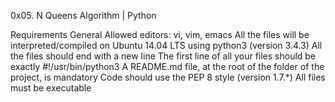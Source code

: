0x05. N Queens
Algorithm | Python

Requirements
General
Allowed editors: vi, vim, emacs
All the files will be interpreted/compiled on Ubuntu 14.04 LTS using python3 (version 3.4.3)
All the files should end with a new line
The first line of all your files should be exactly #!/usr/bin/python3
A README.md file, at the root of the folder of the project, is mandatory
Code should use the PEP 8 style (version 1.7.*)
All files must be executable

